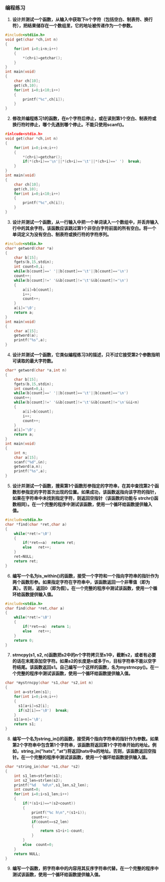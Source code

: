 ### 编程练习
1. **设计并测试一个函数，从输入中获取下n个字符（包括空白、制表符、换行符），把结果储存在一个数组里，它的地址被传递作为一个参数。**
```c
#include<stdiio.h>
void get(char *ch,int n)
{
    for(int i=0;i<n;i++)
    {
        *(ch+i)=getchar();
    }
}
int main(void)
{
    char ch[10];
    get(ch,10);
    for(int i=0;i<10;i++)
    {
        printf("%c",ch[i]);
    }
}
```
2. **修改并编程练习1的函数，在n个字符后停止，或在读到第1个空白、制表符或换行符时停止，哪个先遇到哪个停止。不能只使用scanf()。**
```c
#inlcude<stdio.h>
void get(char *ch,int n)
{
    for(int i=0;i<n;i++)
    {
        *(ch+i)=getchar();
        if(*(ch+i)=='\n'||*(ch+i)=='\t'||*(ch+i)==' ')  break;
    }
}
int main(void)
{
    char ch[10];
    get(ch,10);
    for(int i=0;i<10;i++)
    {
        printf("%c",ch[i]);
    }
}
```
3. **设计并测试一个函数，从一行输入中把一个单词读入一个数组中，并丢弃输入行中的其余字符。该函数应该跳过第1个非空白字符前面的所有空白。将一个单词定义为没有空白、制表符或换行符的字符序列。**
```c
#include<stdio.h>
char* getword(char *a)
{
    char b[15];
    fgets(b,15,stdin);
    int count=0,i;
    while(b[count]==' '||b[count]=='\t'||b[count]=='\n')
    count++;
    while(b[count]!=' '&&b[count]!='\t'&&b[count]!='\n')
    {
        a[i]=b[count];
        i++;
        count++;
    }
    a[i]='\0';
    return a;
}
int main(void)
{
    char a[15];
    getword(a);
    printf("%s",a);
}
```
4. **设计并测试一个函数，它类似编程练习3的描述，只不过它接受第2个参数指明可读取的最大字符数。**
```c
char* getword(char *a,int n)
{
    char b[15];
    fgets(b,15,stdin);
    int count=0,i;
    while(b[count]==' '||b[count]=='\t'||b[count]=='\n')
    count++;
    while(b[count]!=' '&&b[count]!='\t'&&b[count]!='\n'&&i<n)
    {
        a[i]=b[count];
        i++;
        count++;
    }
    a[i]='\0';
    return a;
}
int main(void)
{
    int n;
    char a[15];
    scanf("%d",&n);
    getword(a,n);
    printf("%s",a);
}
```
5. **设计并测试一个函数，搜索第1个函数形参指定的字符串，在其中查找第2个函数形参指定的字符首次出现的位置。如果成功，该函数返指向该字符的指针，如果在字符串中未找到指定字符，则返回空指针（该函数的功能与 strchr()函数相同）。在一个完整的程序中测试该函数，使用一个循环给函数提供输入值。**
```c
#include<stdio.h>
char *find(char *ret,char a)
{
    while(*ret!='\0')
    {
        if(*ret==a)  return ret;
        else   ret++;
    }
    ret=NULL;
    return ret;
}
```
6. **编写一个名为is_within()的函数，接受一个字符和一个指向字符串的指针作为两个函数形参。如果指定字符在字符串中，该函数返回一个非零值（即为真）。否则，返回0（即为假）。在一个完整的程序中测试该函数，使用一个循环给函数提供输入值。**
```c
#include<stdio.h>
char find(char *ret,char a)
{
    while(*ret!='\0')
    {
        if(*ret==a)  return 1;
        else   ret++;
    }
    return 0;
}
```
7. **strncpy(s1, s2, n)函数把s2中的n个字符拷贝至s1中，截断s2，或者有必要的话在末尾添加空字符。如果s2的长度是n或多于n，目标字符串不能以空字符结尾。该函数返回s1。自己编写一个这样的函数，名为mystrncpy()。在一个完整的程序中测试该函数，使用一个循环给函数提供输入值。**
```c
char *mystrncpy(char *s1,char *s2,int n)
{
    int a=strlen(s1);
    for(int i=0;i<n;i++)
    {
      s1[a+i]=s2[i];
      if(s2[i]=='\0')  break;
    }
    s1[a+n]='\0';
    return s1;
}
```
8. **编写一个名为string_in()的函数，接受两个指向字符串的指针作为参数。如果第2个字符串中包含第1个字符串，该函数将返回第1个字符串开始的地址。例如，string_in("hats", "at")将返回hats中a的地址。否则，该函数返回空指针。在一个完整的程序中测试该函数，使用一个循环给函数提供输入值。**
```c
char *string_in(char *s1,char *s2)
{
    int s1_len=strlen(s1);
    int s2_len=strlen(s2);
    printf("%d   %d\n",s1_len,s2_len);
    int count=0;
    for(int i=0;i<s1_len;i++)
    {
        if(*(s1+i)==*(s2+count))
        {
            printf("%c h\n",*(s1+i));
            count++;
            if(count==s2_len)
            {
                return s1+i+1-count;
            }
        }
        else  count=0;
    }
    return NULL;
}
```
9. **编写一个函数，把字符串中的内容用其反序字符串代替。在一个完整的程序中测试该函数，使用一个循环给函数提供输入值。**
```c

```